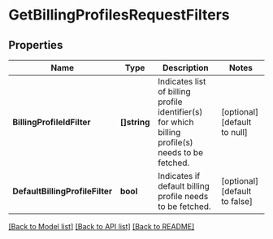 # GetBillingProfilesRequestFilters

## Properties
Name | Type | Description | Notes
------------ | ------------- | ------------- | -------------
**BillingProfileIdFilter** | **[]string** | Indicates list of billing profile identifier(s) for which billing profile(s) needs to be fetched. | [optional] [default to null]
**DefaultBillingProfileFilter** | **bool** | Indicates if default billing profile needs to be fetched. | [optional] [default to false]

[[Back to Model list]](../README.md#documentation-for-models) [[Back to API list]](../README.md#documentation-for-api-endpoints) [[Back to README]](../README.md)

